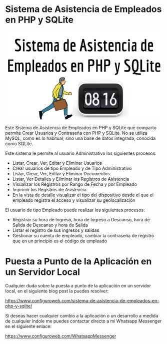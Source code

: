 # Sistema de Asistencia de Empleados en PHP y SQLite

<img src="Sistema%20de%20Asistencia%20de%20Empleados%20en%20PHP%20y%20SQLite.png">

Este Sistema de Asistencia de Empleados en PHP y SQLite que comparto permite Crear Usuarios y Contraseña con PHP y SQLite. No se utiliza MySQL, como es lo habitual, sino una base de datos integrada, conocida como SQLite.

<!-- wp:paragraph -->
<p>Este sistema le permite al usuario Administrativo los siguientes procesos:</p>
<!-- /wp:paragraph -->

<!-- wp:list {"type":"rich"} -->
<ul type="rich"><li>Listar, Crear, Ver, Editar y Eliminar Usuarios</li><li>Crear usuarios de tipo Empleado y de Tipo Administrativo</li><li>Listar, Crear, Ver, Editar y Eliminar Documentos</li><li>Listar, Ver Detalles y Eliminar los Registros de Asistencia</li><li>Visualizar los Registros por Rango de Fecha y por Empleado</li><li>Imprimir los Registros de Asistencia</li><li>En la vista de detalle visualizar el tipo del dispositivo desde el que el empleado registra el acceso y visualizar su geolocalización</li></ul>
<!-- /wp:list -->

<!-- wp:paragraph -->
<p>El usuario de tipo Empleado puede realizar los siguientes procesos:</p>
<!-- /wp:paragraph -->

<!-- wp:list -->
<ul><li>Registrar su hora de Ingreso, hora de Ingreso a Descanso, hora de Salida de Descanso y hora de Salida </li><li>Listar el registro de sus ingresos y salidas</li><li>Gestionar su cuenta de empleado, cambiar la contraseña de registro que en un principio es el código de empleado</li></ul>
<!-- /wp:list -->

# Puesta a Punto de la Aplicación en un Servidor Local

Cualquier duda sobre la puesta a punto de la aplicación en un servidor local, en el siguiente blog post la puedes resolver:

https://www.configuroweb.com/sistema-de-asistencia-de-empleados-en-php-y-sqlite/

Si deseas hacer cualquier cambio a la aplicación o un desarrollo a medida de cualquier índole me puedes contactar directo a mi Whatsapp Messenger en el siguiente enlace:

https://www.configuroweb.com/WhatsappMessenger
